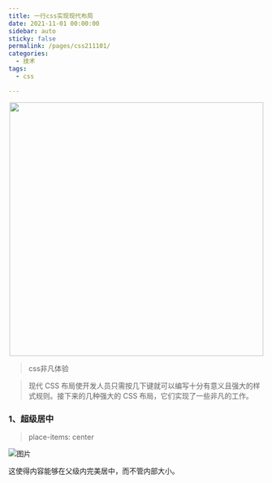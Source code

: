 ```yaml
---
title: 一行css实现现代布局
date: 2021-11-01 00:00:00
sidebar: auto
sticky: false
permalink: /pages/css211101/
categories: 
  - 技术
tags: 
  - css

---
```


<p align="center">
  <img width="500" src="https://mmbiz.qpic.cn/mmbiz_jpg/yphVQAwjncvRrcrUxndHuZDvSf5rcAHTcDmajqj6hAiaK8Nuotl3LHwZZuvM1kJp4UYS1AZKibjW4YJQsibibEDJLA/640?wx_fmt=jpeg&wxfrom=5&wx_lazy=1&wx_co=1"/>
</p>



> css非凡体验

<!-- more -->

> 现代 CSS 布局使开发人员只需按几下键就可以编写十分有意义且强大的样式规则。接下来的几种强大的 CSS 布局，它们实现了一些非凡的工作。

### 1、超级居中

> place-items: center

![图片](https://mmbiz.qpic.cn/mmbiz_gif/meG6Vo0MevjHibKAlR5lU2mBVoku5ueQlhky9YhOfQkIsdIXPibDicOxfrc3FnsBTCUyjFJpTh72CV2lkeSicQibL1w/640?wx_fmt=gif&wxfrom=5&wx_lazy=1)

这使得内容能够在父级内完美居中，而不管内部大小。

